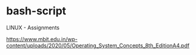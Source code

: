 # bash-script
LINUX - Assignments




https://www.mbit.edu.in/wp-content/uploads/2020/05/Operating_System_Concepts_8th_EditionA4.pdf
